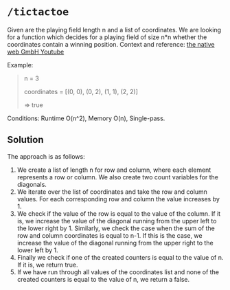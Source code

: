 # `/tictactoe`

Given are the playing field length n and a list of coordinates. We are looking for a function which decides for a playing field of size n*n whether the coordinates contain a winning position. Context and reference: [the native web GmbH Youtube](https://www.youtube.com/watch?v=ofs5v4jXa-k)

Example:

> n = 3
>
> coordinates = [(0, 0), (0, 2), (1, 1), (2, 2)]
>
> => true

Conditions: Runtime O(n^2), Memory O(n), Single-pass.

## Solution

The approach is as follows:

1. We create a list of length n for row and column, where each element represents a row or column. We also create two count variables for the diagonals.
2. We iterate over the list of coordinates and take the row and column values. For each corresponding row and column the value increases by 1.
3. We check if the value of the row is equal to the value of the column. If it is, we increase the value of the diagonal running from the upper left to the lower right by 1. Similarly, we check the case when the sum of the row and column coordinates is equal to n-1. If this is the case, we increase the value of the diagonal running from the upper right to the lower left by 1.
4. Finally we check if one of the created counters is equal to the value of n. If it is, we return true.
5. If we have run through all values of the coordinates list and none of the created counters is equal to the value of n, we return a false.
